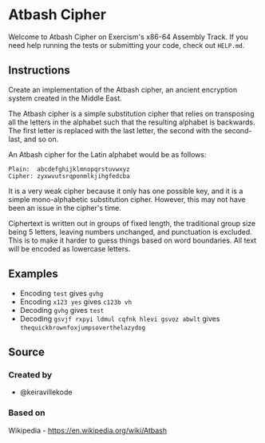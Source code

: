 # Atbash Cipher

Welcome to Atbash Cipher on Exercism's x86-64 Assembly Track.
If you need help running the tests or submitting your code, check out `HELP.md`.

## Instructions

Create an implementation of the Atbash cipher, an ancient encryption system created in the Middle East.

The Atbash cipher is a simple substitution cipher that relies on transposing all the letters in the alphabet such that the resulting alphabet is backwards.
The first letter is replaced with the last letter, the second with the second-last, and so on.

An Atbash cipher for the Latin alphabet would be as follows:

```text
Plain:  abcdefghijklmnopqrstuvwxyz
Cipher: zyxwvutsrqponmlkjihgfedcba
```

It is a very weak cipher because it only has one possible key, and it is a simple mono-alphabetic substitution cipher.
However, this may not have been an issue in the cipher's time.

Ciphertext is written out in groups of fixed length, the traditional group size being 5 letters, leaving numbers unchanged, and punctuation is excluded.
This is to make it harder to guess things based on word boundaries.
All text will be encoded as lowercase letters.

## Examples

- Encoding `test` gives `gvhg`
- Encoding `x123 yes` gives `c123b vh`
- Decoding `gvhg` gives `test`
- Decoding `gsvjf rxpyi ldmul cqfnk hlevi gsvoz abwlt` gives `thequickbrownfoxjumpsoverthelazydog`

## Source

### Created by

- @keiravillekode

### Based on

Wikipedia - https://en.wikipedia.org/wiki/Atbash